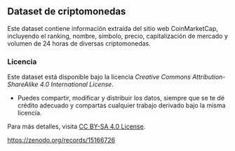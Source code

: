 ## Dataset de criptomonedas

Este dataset contiene información extraída del sitio web CoinMarketCap, incluyendo el ranking, nombre, símbolo, precio, capitalización de mercado y volumen de 24 horas de diversas criptomonedas.

### Licencia

Este dataset está disponible bajo la licencia *Creative Commons Attribution-ShareAlike 4.0 International License*.

- Puedes compartir, modificar y distribuir los datos, siempre que se te dé crédito adecuado y compartas cualquier trabajo derivado bajo la misma licencia.

Para más detalles, visita [CC BY-SA 4.0 License](https://creativecommons.org/licenses/by-sa/4.0/).


https://zenodo.org/records/15166726